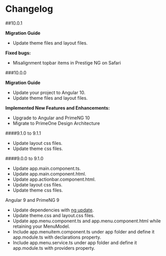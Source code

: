 # Changelog

##10.0.1

**Migration Guide**
- Update theme files and layout files.

**Fixed bugs:**

- Misalignment topbar items in Prestige NG on Safari 

###10.0.0

**Migration Guide**
- Update your project to Angular 10.
- Update theme files and layout files.

**Implemented New Features and Enhancements:**

- Upgrade to Angular and PrimeNG 10
- Migrate to PrimeOne Design Architecture

####9.1.0 to 9.1.1
- Update layout css files.
- Update theme css files.

####9.0.0 to 9.1.0
- Update app.main.component.ts.
- Update app.main.component.html.
- Update app.actionbar.component.html.
- Update layout css files.
- Update theme css files.

Angular 9 and PrimeNG 9
- Update dependencies with <a href="https://angular.io/cli/update">ng update</a>.
- Update theme.css and layout.css files.
- Update app.menu.component.ts and app.menu.component.html while retaining your MenuModel.
- Include app.menuitem.component.ts under app folder and define it app.module.ts with declarations property.
- Include app.menu.service.ts under app folder and define it app.module.ts with providers property.

